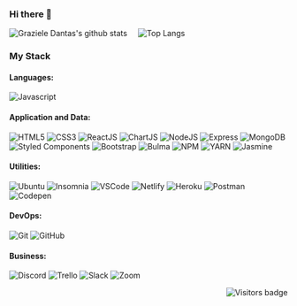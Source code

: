 ### Hi there 👋

<!--
**AngeloRai/AngeloRai** is a ✨ _special_ ✨ repository because its `README.md` (this file) appears on your GitHub profile.

# <img src="https://media.giphy.com/media/WSBeyxvC1jH496xQGA/giphy.gif" width="150px"> &nbsp; ANGELO RAIMONDI 

[<img align="left" alt="angeloraimondi | LinkedIn" width="30px" src="./linkedin.svg" />][linkedin]
[<img align="left" alt="angeloraimondi | Gmail" width="30px" src="./gmail.svg" />][gmail]
[<img align="left" alt="angeloraimondi | Whatsapp" width="30px" src="./whatsapp.svg" />][whatsapp]
<br><br>
<hr>




I'm always looking to grow my personal and professional network. Feel free to connect via LinkedIn or contact me directly at angraimondi@gmail.com.

### **I'm a full-stack web developer!**

I am an curious learner and have always valued people and relationships.
The many years helping people grow professionally by teaching and coaching along with the translations about a wide range of subjects have certainly added to my general knowledge and soft skills.
Technology, logic and solution finding have always been of great interest to me, which motivated me to start studying Java and Python on my own for about a year. 
<img src="https://media.giphy.com/media/QXamPN46p4qpYMhf89/giphy.gif" width="30px"> I then decided to go for a web development Bootcamp with Ironhack on a 400-hour course focused on JavaScript, HTML, CSS, React, MongoDB, Axios and Express.
This Bootcamp not only taught me the theory and technical skills for the job, but also assigned challenging projects in which I could develop real applications in order to put all the new knowledge into practice.

If you are interested in the projects I developed during the course, here are 2 examples:

1. https://prime-gadgets.netlify.app/

2. 


### **You can see some of my featured projects here:**

- [PRIME GADGET](https://prime-gadgets.netlify.app/) 
- [FUN RAIN](https://angelorai.github.io/first-game-fun-rain/) 

### GitHub Stats

<!--https://github.com/anuraghazra/github-readme-stats-->
![Graziele Dantas's github stats](https://github-readme-stats.vercel.app/api?username=AngeloRai&show_icons=true&theme=cobalt)  &nbsp;   &nbsp; 
![Top Langs](https://github-readme-stats.vercel.app/api/top-langs/?username=AngeloRai&theme=cobalt&layout=compact)


### My Stack

<!--https://simpleicons.org-->
<!--https://github.com/alexandresanlim/Badges4-README.md-Profile-->

#### Languages:
![Javascript](https://img.shields.io/badge/-JavaScript-EDD222?style=for-the-badge&logo=javascript&logoColor=white)

#### Application and Data:

![HTML5](https://img.shields.io/badge/-HTML5-E34F26?style=for-the-badge&logo=html5&logoColor=white)
![CSS3](https://img.shields.io/badge/-CSS3-1572B6?style=for-the-badge&logo=css3)
![ReactJS](https://img.shields.io/badge/-ReactJS-51CBF2?style=for-the-badge&logo=react&logoColor=white)
![ChartJS](https://img.shields.io/badge/ChartJS-FF6384?style=for-the-badge&logo=chart.js&logoColor=white)
![NodeJS](http://img.shields.io/badge/-NodeJS-6EBF20?style=for-the-badge&logo=node.js&logoColor=white)
![Express](http://img.shields.io/badge/-Express-black?style=for-the-badge&logo=express&logoColor=white)
![MongoDB](http://img.shields.io/badge/-MongoDB-47A248?style=for-the-badge&logo=mongodb&logoColor=white)
![Styled Components](https://img.shields.io/badge/-Styled%20Components-DB7093?style=for-the-badge&logo=styled-components&logoColor=white)
![Bootstrap](https://img.shields.io/badge/-Bootstrap-563D7C?style=for-the-badge&logo=bootstrap&logoColor=white)
![Bulma](http://img.shields.io/badge/-Bulma-00D1B2?style=for-the-badge&logo=bulma&logoColor=white)
![NPM](https://img.shields.io/badge/-NPM-CB3837?style=for-the-badge&logo=npm&logoColor=white)
![YARN](https://img.shields.io/badge/Yarn-2C8EBB?style=for-the-badge&logo=yarn&logoColor=white)
![Jasmine](https://img.shields.io/badge/-Jasmine-8A4182?style=for-the-badge&logo=jasmine&logoColor=white)


#### Utilities:

![Ubuntu](https://img.shields.io/badge/Ubuntu-E95420?style=for-the-badge&logo=ubuntu&logoColor=white)
![Insomnia](https://img.shields.io/badge/-Insomnia-5849BE?style=for-the-badge&logo=insomnia&logoColor=white)
![VSCode](https://img.shields.io/badge/-VSCode-007ACC?style=for-the-badge&logo=visual-studio-code&logoColor=white)
![Netlify](https://img.shields.io/badge/Netlify-00C7B7?style=for-the-badge&logo=netlify&logoColor=white)
![Heroku](https://img.shields.io/badge/Heroku-430098?style=for-the-badge&logo=heroku&logoColor=white)
![Postman](https://img.shields.io/badge/Postman-FF6C37?style=for-the-badge&logo=Postman&logoColor=white)
![Codepen](https://img.shields.io/badge/Codepen-000000?style=for-the-badge&logo=codepen&logoColor=white)


#### DevOps:

![Git](https://img.shields.io/badge/-Git-F05032?style=for-the-badge&logo=git&logoColor=white)
![GitHub](https://img.shields.io/badge/-Github-181717?style=for-the-badge&logo=github&logoColor=white)


#### Business:

![Discord](https://img.shields.io/badge/Discord-7289DA?style=for-the-badge&logo=discord&logoColor=white)
![Trello](https://img.shields.io/badge/-Trello-0079BF?style=for-the-badge&logo=trello&logoColor=white)
![Slack](https://img.shields.io/badge/Slack-4A154B?style=for-the-badge&logo=slack&logoColor=white)
![Zoom](https://img.shields.io/badge/Zoom-2D8CFF?style=for-the-badge&logo=zoom&logoColor=white)


<!--[![Visits Badge](https://badges.pufler.dev/visits/puf17640/git-badges)](https://badges.pufler.dev)-->
<a href="https://badges.pufler.dev">
    <img align="right" src="https://badges.pufler.dev/visits/AngeloRai/Trolleza?color=pink" alt="Visitors badge" />
 </a>

[linkedin]: https://www.linkedin.com/in/angeloraimondi/
[gmail]: mailto:angraimondi@gmail.com
[medium]: https://medium.com/@elentary
[whatsapp]: http://api.whatsapp.com/send?phone=5519981179881
